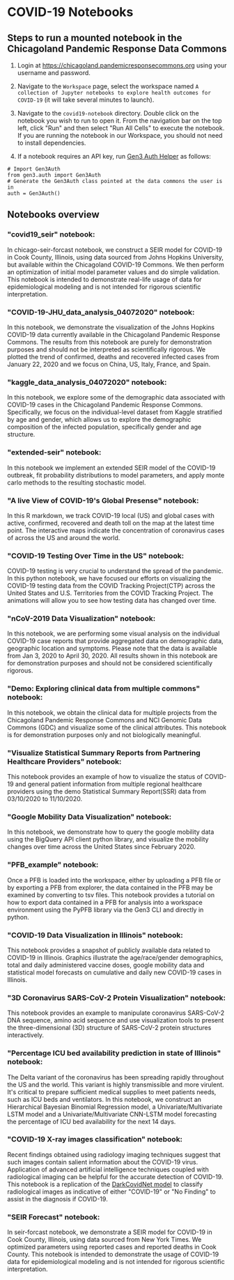 # COVID-19 Notebooks


## Steps to run a mounted notebook in the Chicagoland Pandemic Response Data Commons

1. Login at https://chicagoland.pandemicresponsecommons.org using your username and password.

2. Navigate to the `Workspace` page, select the workspace named `A collection of Jupyter notebooks to explore health outcomes for COVID-19` (it will take several minutes to launch).
3. Navigate to the `covid19-notebook` directory. Double click on the notebook you wish to run to open it. From the navigation bar on the top left, click "Run" and then select "Run All Cells" to execute the notebook. If you are running the notebook in our Workspace, you should not need to install dependencies.
4. If a notebook requires an API key, run [Gen3 Auth Helper](https://uc-cdis.github.io/gen3sdk-python/_build/html/auth.html) as follows:

```
# Import Gen3Auth
from gen3.auth import Gen3Auth
# Generate the Gen3Auth class pointed at the data commons the user is in
auth = Gen3Auth()
```


## Notebooks overview

### "covid19_seir" notebook:

In chicago-seir-forcast notebook, we construct a SEIR model for COVID-19 in Cook County, Illinois, using data sourced from Johns Hopkins University, but available within the Chicagoland COVID-19 Commons. We then perform an optimization of initial model parameter values and do simple validation. This notebook is intended to demonstrate real-life usage of data for epidemiological modeling and is not intended for rigorous scientific interpretation.

### "COVID-19-JHU_data_analysis_04072020" notebook:

In this notebook, we demonstrate the visualization of the Johns Hopkins COVID-19 data currently available in the Chicagoland Pandemic Response Commons. The results from this notebook are purely for demonstration purposes and should not be interpreted as scientifically rigorous. We plotted the trend of confirmed, deaths and recovered infected cases from January 22, 2020 and we focus on China, US, Italy, France, and Spain.

### "kaggle_data_analysis_04072020" notebook:

In this notebook, we explore some of the demographic data associated with COVID-19 cases in the Chicagoland Pandemic Response Commons. Specifically, we focus on the individual-level dataset from Kaggle stratified by age and gender, which allows us to explore the demographic composition of the infected population, specifically gender and age structure.

### "extended-seir" notebook:

In this notebook we implement an extended SEIR model of the COVID-19 outbreak,
fit probability distributions to model parameters, and apply monte carlo methods to the resulting stochastic model.

### "A live View of COVID-19's Global Presense" notebook:

In this R markdown, we track COVID-19 local (US) and global cases with active, confirmed, recovered and death toll on the map at the latest time point. The interactive maps indicate the concentration of coronavirus cases of across the US and around the world.

### "COVID-19 Testing Over Time in the US" notebook:

COVID-19 testing is very crucial to understand the spread of the pandemic. In this python notebook, we have focused our efforts on visualizing the COVID-19 testing data from the COVID Tracking Project(CTP) across the United States and U.S. Territories from the COVID Tracking Project. The animations will allow you to see how testing data has changed over time.

### "nCoV-2019 Data Visualization" notebook:

In this notebook, we are performing some visual analysis on the individual COVID-19 case reports that provide aggregated data on demographic data, geographic location and symptoms. Please note that the data is available from Jan 3, 2020 to April 30, 2020. All results shown in this notebook are for demonstration purposes and should not be considered scientifically rigorous.

### "Demo: Exploring clinical data from multiple commons" notebook:

In this notebook, we obtain the clinical data for multiple projects from the Chicagoland Pandemic Response Commons and NCI Genomic Data Commons (GDC) and visualize some of the clinical attributes. This notebook is for demonstration purposes only and not biologically meaningful.

### "Visualize Statistical Summary Reports from Partnering Healthcare Providers" notebook:

This notebook provides an example of how to visualize the status of COVID-19 and general patient information from multiple regional healthcare providers using the demo Statistical Summary Report(SSR) data from 03/10/2020 to 11/10/2020.

### "Google Mobility Data Visualization" notebook:

In this notebook, we demonstrate how to query the google mobility data using the BigQuery API client python library, and visualize the mobility changes over time across the United States since February 2020.

### "PFB_example" notebook:

Once a PFB is loaded into the workspace, either by uploading a PFB file or by exporting a PFB from explorer, the data contained in the PFB may be examined by converting to tsv files. This notebook provides a tutorial on how to export data contained in a PFB for analysis into a workspace environment using the PyPFB library via the Gen3 CLI and directly in python.

### "COVID-19 Data Visualization in Illinois" notebook:

This notebook provides a snapshot of publicly available data related to COVID-19 in Illinois. Graphics illustrate the age/race/gender demographics, total and daily administered vaccine doses, google mobility data and statistical model forecasts on cumulative and daily new COVID-19 cases in Illinois.

### "3D Coronavirus SARS-CoV-2 Protein Visualization" notebook:

This notebook provides an example to manipulate coronavirus SARS-CoV-2 DNA sequence, amino acid sequence and use visualization tools to present the three-dimensional (3D) structure of SARS-CoV-2 protein structures interactively.

### "Percentage ICU bed availability prediction in state of Illinois" notebook:

The Delta variant of the coronavirus has been spreading rapidly throughout the US and the world. This variant is highly transmissible and more virulent. It's critical to prepare sufficient medical supplies to meet patients needs, such as ICU beds and ventilators. In this notebook, we construct an Hierarchical Bayesian Binomial Regression model, a Univariate/Multivariate LSTM model and a Univariate/Multivariate CNN-LSTM model forecasting the percentage of ICU bed availability for the next 14 days.

### "COVID-19 X-ray images classification" notebook:

Recent findings obtained using radiology imaging techniques suggest that such images contain salient information about the COVID-19 virus. Application of advanced artificial intelligence techniques coupled with radiological imaging can be helpful for the accurate detection of COVID-19. This notebook is a replication of the [DarkCovidNet model](https://pubmed.ncbi.nlm.nih.gov/32568675/) to classify radiological images as indicative of either "COVID-19" or "No Finding" to assist in the diagnosis if COVID-19.

### "SEIR Forecast" notebook:

In seir-forcast notebook, we demonstrate a SEIR model for COVID-19 in Cook County, Illinois, using data sourced from New York Times. We optimized parameters using reported cases and reported deaths in Cook County. This notebook is intended to demonstrate the usage of COVID-19 data for epidemiological modeling and is not intended for rigorous scientific interpretation.
